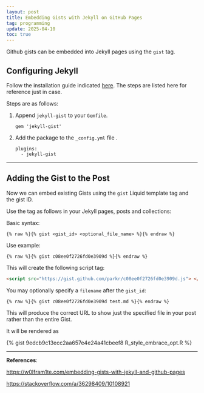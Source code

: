 ```yaml
---
layout: post
title: Embedding Gists with Jekyll on GitHub Pages
tag: programming
update: 2025-04-10
toc: true
---
```


Github gists can be embedded into Jekyll pages using the `gist` tag.



## Configuring Jekyll

Follow the installation guide indicated [here](https://github.com/jekyll/jekyll-gist). The steps are listed here for reference just in case.

Steps are as follows:

1. Append `jekyll-gist` to your `Gemfile`.

    ```
    gem 'jekyll-gist'
    ```

2. Add the package to the `_config.yml` file .

    ```
    plugins:
      - jekyll-gist
    ```



___

## Adding the Gist to the Post

Now we can embed existing Gists using the `gist` Liquid template tag and the gist ID.

Use the tag as follows in your Jekyll pages, posts and collections:

Basic syntax:

```liquid
{% raw %}{% gist <gist_id> <optional_file_name> %}{% endraw %}
```

Use example:

```liquid
{% raw %}{% gist c08ee0f2726fd0e3909d %}{% endraw %}
```

This will create the following script tag:

```html
<script src="https://gist.github.com/parkr/c08ee0f2726fd0e3909d.js"> </script>
```

You may optionally specify a `filename` after the `gist_id`:

```liquid
{% raw %}{% gist c08ee0f2726fd0e3909d test.md %}{% endraw %}
```

This will produce the correct URL to show just the specified file in your post rather than the entire Gist.

It will be rendered as

{% gist 9edcb9c13ecc2aa657e4e24a41cbeef8 R_style_embrace_opt.R %}



___

**References**:

<https://w0lfram1te.com/embedding-gists-with-jekyll-and-github-pages>

<https://stackoverflow.com/a/36298409/10108921>

